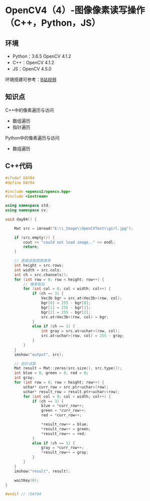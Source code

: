 # OpenCV4（4）-图像像素读写操作（C++，Python，JS）

## 环境
* Python：3.6.5 OpenCV 4.1.2
* C++：OpenCV 4.1.2
* JS：OpenCV 4.5.0

环境搭建可参考：[B站视频](http://space.bilibili.com/365916694/#/)

## 知识点
C++中的像素遍历与访问
- 数组遍历
- 指针遍历

Python中的像素遍历与访问
- 数组遍历

## C++代码
```c++
#ifndef DAY04
#define DAY04

#include <opencv2/opencv.hpp>
#include <iostream>

using namespace std;
using namespace cv;

void day04() {

	Mat src = imread("E:\\_Image\\OpenCVTest\\girl.jpg");

	if (src.empty()) {
		cout << "could not load image.." << endl;
		return;
	}

	// 直接读取图像像素
	int height = src.rows;
	int width = src.cols;
	int ch = src.channels();
	for (int row = 0; row < height; row++) {
		// 像素取反
		for (int col = 0; col < width; col++) {
			if (ch == 3) {
				Vec3b bgr = src.at<Vec3b>(row, col);
				bgr[0] = 255 - bgr[0];
				bgr[1] = 255 - bgr[1];
				bgr[2] = 255 - bgr[2];
				src.at<Vec3b>(row, col) = bgr;
			}
			else if (ch == 1) {
				int gray = src.at<uchar>(row, col);
				src.at<uchar>(row, col) = 255 - gray;
			}
		}
	}
	imshow("output", src);

	// 指针读取
	Mat result = Mat::zeros(src.size(), src.type());
	int blue = 0, green = 0, red = 0;
	int gray;
	for (int row = 0; row < height; row++) {
		uchar* curr_row = src.ptr<uchar>(row);
		uchar* result_row = result.ptr<uchar>(row);
		for (int col = 0; col < width; col++) {
			if (ch == 3) {
				blue = *curr_row++;
				green = *curr_row++;
				red = *curr_row++;

				*result_row++ = blue;
				*result_row++ = green;
				*result_row++ = red;
			}
			else if (ch == 1) {
				gray = *curr_row++;
				*result_row++ = gray;
			}
		}
	}
	imshow("result", result);

	waitKey(0);
}

#endif // !DAY04
```
